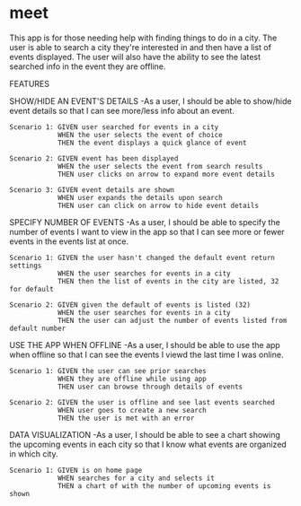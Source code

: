 # meet

This app is for those needing help with finding things to do in a city. The user is able to search a city they're interested in and then have a list of events displayed. The user will also have the ability to see the latest searched info in the event they are offline.



FEATURES

  SHOW/HIDE AN EVENT'S DETAILS
    -As a user, I should be able to show/hide event details so that I can
    see more/less info about an event.

    Scenario 1: GIVEN user searched for events in a city
                WHEN the user selects the event of choice
                THEN the event displays a quick glance of event

    Scenario 2: GIVEN event has been displayed
                WHEN the user selects the event from search results
                THEN user clicks on arrow to expand more event details

    Scenario 3: GIVEN event details are shown
                WHEN user expands the details upon search
                THEN user can click on arrow to hide event details

  SPECIFY NUMBER OF EVENTS
    -As a user, I should be able to specify the number of events I want to 
    view in the app so that I can see more or fewer events in the events 
    list at once.

    Scenario 1: GIVEN the user hasn't changed the default event return settings
                WHEN the user searches for events in a city
                THEN then the list of events in the city are listed, 32 for default

    Scenario 2: GIVEN given the default of events is listed (32)
                WHEN the user searches for events in a city
                THEN the user can adjust the number of events listed from default number

  USE THE APP WHEN OFFLINE
    -As a user, I should be able to use the app when offline so that I can 
    see the events I viewd the last time I was online.

    Scenario 1: GIVEN the user can see prior searches
                WHEN they are offline while using app
                THEN user can browse through details of events 

    Scenario 2: GIVEN the user is offline and see last events searched 
                WHEN user goes to create a new search
                THEN the user is met with an error

  DATA VISUALIZATION
    -As a user, I should be able to see a chart showing the upcoming events
    in each city so that I know what events are organized in which city.

    Scenario 1: GIVEN is on home page
                WHEN searches for a city and selects it
                THEN a chart of with the number of upcoming events is shown
